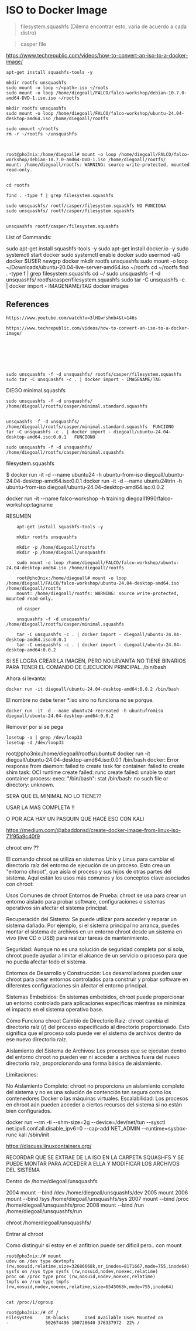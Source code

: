 # ISO to Docker Image

> filesystem.squashfs (Dilema encontrar esto, varia de acuerdo a cada distro)

> casper file

https://www.techrepublic.com/videos/how-to-convert-an-iso-to-a-docker-image/


    apt-get install squashfs-tools -y

    mkdir rootfs unsquashfs
    sudo mount -o loop ~/<path>.iso ~/roots
    sudo mount -o loop /home/diegoall/FALCO/falco-workshop/debian-10.7.0-amd64-DVD-1.iso.iso ~/rootfs

    mkdir rootfs unsquashfs
    sudo mount -o loop /home/diegoall/FALCO/falco-workshop/ubuntu-24.04-desktop-amd64.iso /home/diegoall/rootfs

    sudo umount ~/rootfs
    rm -r ~/rootfs ~/unsquashfs



    root@pho3nix:/home/diegoall# mount -o loop /home/diegoall/FALCO/falco-workshop/debian-10.7.0-amd64-DVD-1.iso /home/diegoall/rootfs/
    mount: /home/diegoall/rootfs: WARNING: source write-protected, mounted read-only.


    cd rootfs

    find . -type f | grep filesystem.squashfs

    sudo unsquashfs/ rootf/casper/filesystem.squashfs NO FUNCIONA
    sudo unsquashfs/ rootf/casper/filesystem.squashfs


    unsquashfs rootf/casper/filesystem.squashfs




List of Commands:

sudo apt-get install squashfs-tools -y
sudo apt-get install docker.io -y
sudo systemctl start docker
sudo systemctl enable docker
sudo usermod -aG docker $USER
newgrp docker
mkdir rootfs unsquashfs
sudo mount -o loop ~/Downloads/ubuntu-20.04-live-server-amd64.iso ~/rootfs
cd ~/rootfs
find . -type f | grep filesystem.squashfs
cd ~/
sudo unsquashfs -f -d unsquashfs/ rootfs/casper/filesystem.squashfs
sudo tar -C unsquashfs -c . | docker import - IMAGENAME/TAG
docker images



## References

    https://www.youtube.com/watch?v=3lHGwrshnb4&t=146s

    https://www.techrepublic.com/videos/how-to-convert-an-iso-to-a-docker-image/







    sudo unsquashfs -f -d unsquashfs/ rootfs/casper/filesystem.squashfs
    sudo tar -C unsquashfs -c . | docker import - IMAGENAME/TAG


DIEGO minimal.squashfs

    sudo unsquashfs -f -d unsquashfs/ /home/diegoall/rootfs/casper/minimal.standard.squashfs


    unsquashfs -f -d unsquashfs/ /home/diegoall/rootfs/casper/minimal.standard.squashfs  FUNCIONO
    tar -C unsquashfs -c . | docker import - diegoall/ubuntu-24.04-desktop-amd64.iso:0.0.1   FUNCIONO

    sudo unsquashfs -f -d unsquashfs/ /home/diegoall/rootfs/casper/minimal.squashfs


filesystem.squashfs


$ docker run -it -d --name ubuntu24 -h ubuntu-from-iso diegoall/ubuntu-24.04-desktop-amd64.iso:0.0.1
docker run -it -d --name ubuntu24trin -h ubuntu-from-iso diegoall/ubuntu-24.04-desktop-amd64.iso:0.0.2

docker run -it --name falco-workshop -h training diegoall1990/falco-workshop:tagname



RESUMEN

        apt-get install squashfs-tools -y

        mkdir rootfs unsquashfs

        mkdir -p /home/diegoall/rootfs
        mkdir -p /home/diegoall/unsquashfs

        sudo mount -o loop /home/diegoall/FALCO/falco-workshop/ubuntu-24.04-desktop-amd64.iso /home/diegoall/rootfs

        root@pho3nix:/home/diegoall# mount -o loop /home/diegoall/FALCO/falco-workshop/ubuntu-24.04-desktop-amd64.iso /home/diegoall/rootfs
        mount: /home/diegoall/rootfs: WARNING: source write-protected, mounted read-only.

        cd casper

        unsquashfs -f -d unsquashfs/ /home/diegoall/rootfs/casper/minimal.squashfs
        
        tar -C unsquashfs -c . | docker import - diegoall/ubuntu-24.04-desktop-amd64.iso:0.0.1
        tar -C unsquashfs -c . | docker import - diegoall/ubuntu-24.04-desktop-amd64:0.0.2
        

SI SE LOGRA CREAR LA IMAGEN, PERO NO LEVANTA NO TIENE BINARIOS PARA TENER EL COMANDO DE EJECUCION PRINCIPAL. /bin/bash


Ahora si levanta:

    docker run -it diegoall/ubuntu-24.04-desktop-amd64:0.0.2 /bin/bash

El nombre no debe tener *.iso sino no funciona no se porque.

    docker run -it -d --name ubuntu24-recreated -h ubuntufromiso diegoall/ubuntu-24.04-desktop-amd64:0.0.2


Remover por si se pega

    losetup -a | grep /dev/loop33
    losetup -d /dev/loop33

root@pho3nix:/home/diegoall/rootfs/ubuntu# docker run -it diegoall/ubuntu-24.04-desktop-amd64.iso:0.0.1 /bin/bash
docker: Error response from daemon: failed to create task for container: failed to create shim task: OCI runtime create failed: runc create failed: unable to start container process: exec: "/bin/bash": stat /bin/bash: no such file or directory: unknown.


SERA QUE EL MINIMAL NO LO TIENE??

USAR LA MAS COMPLETA !!





O POR ACA HAY UN PASQUIN QUE HACE ESO CON KALI

https://medium.com/@abaddonsd/create-docker-image-from-linux-iso-71f95a9c40f9


chroot env ??



El comando chroot se utiliza en sistemas Unix y Linux para cambiar el directorio raíz del entorno de ejecución de un proceso. Esto crea un "entorno chroot", que aísla el proceso y sus hijos de otras partes del sistema. Aquí están los usos más comunes y los conceptos clave asociados con chroot:

Usos Comunes de chroot
Entornos de Prueba: chroot se usa para crear un entorno aislado para probar software, configuraciones o sistemas operativos sin afectar el sistema principal.

Recuperación del Sistema: Se puede utilizar para acceder y reparar un sistema dañado. Por ejemplo, si el sistema principal no arranca, puedes montar el sistema de archivos en un entorno chroot desde un sistema en vivo (live CD o USB) para realizar tareas de mantenimiento.

Seguridad: Aunque no es una solución de seguridad completa por sí sola, chroot puede ayudar a limitar el alcance de un servicio o proceso para que no pueda afectar todo el sistema.

Entornos de Desarrollo y Construcción: Los desarrolladores pueden usar chroot para crear entornos controlados para construir y probar software en diferentes configuraciones sin afectar el entorno principal.

Sistemas Embebidos: En sistemas embebidos, chroot puede proporcionar un entorno controlado para aplicaciones específicas mientras se minimiza el impacto en el sistema operativo base.

Cómo Funciona chroot
Cambio de Directorio Raíz: chroot cambia el directorio raíz (/) del proceso especificado al directorio proporcionado. Esto significa que el proceso solo puede ver el sistema de archivos dentro de ese nuevo directorio raíz.

Aislamiento del Sistema de Archivos: Los procesos que se ejecutan dentro del entorno chroot no pueden ver ni acceder a archivos fuera del nuevo directorio raíz, proporcionando una forma básica de aislamiento.

Limitaciones:

No Aislamiento Completo: chroot no proporciona un aislamiento completo del sistema y no es una solución de contención tan segura como los contenedores Docker o las máquinas virtuales.
Escalabilidad: Los procesos en chroot aún pueden acceder a ciertos recursos del sistema si no están bien configurados.


docker run --rm -ti --shm-size=2g --device=/dev/net/tun --sysctl net.ipv6.conf.all.disable_ipv6=0 --cap-add NET_ADMIN --runtime=sysbox-runc kali /sbin/init




https://discuss.linuxcontainers.org/



RECORDAR QUE SE EXTRAE DE LA ISO EN LA CARPETA SQUASHFS Y SE PUEDE MONTAR PARA ACCEDER A ELLA Y MODIFICAR LOS ARCHIVOS DEL SISTEMA

Dentro de /home/diegoall/unsquashfs

 2004  mount --bind /dev /home/diegoall/unsquashfs/dev
 2005  mount
 2006  mount --bind /sys /home/diegoall/unsquashfs/sys
 2007  mount --bind /proc /home/diegoall/unsquashfs/proc
 2008  mount --bind /run /home/diegoall/unsquashfs/run


chroot /home/diegoall/unsquashfs/


Entrar al chroot

Como distinguir si estoy en el anfitrion puede ser dificil pero.. con mount


    root@pho3nix:/# mount
    udev on /dev type devtmpfs (rw,nosuid,relatime,size=32686668k,nr_inodes=8171667,mode=755,inode64)
    sysfs on /sys type sysfs (rw,nosuid,nodev,noexec,relatime)
    proc on /proc type proc (rw,nosuid,nodev,noexec,relatime)
    tmpfs on /run type tmpfs (rw,nosuid,nodev,noexec,relatime,size=6545068k,mode=755,inode64)


    cat /proc/1/cgroup

    root@pho3nix:/# df /
    Filesystem     1K-blocks      Used Available Use% Mounted on
    -              502674496 100728640 376337972  22% /

    

